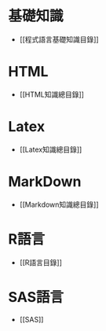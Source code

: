 # 基礎知識
- [[程式語言基礎知識目錄]]
# HTML
- [[HTML知識總目錄]]
# Latex
- [[Latex知識總目錄]]
# MarkDown
- [[Markdown知識總目錄]]
# R語言
- [[R語言目錄]]
# SAS語言
- [[SAS]]
